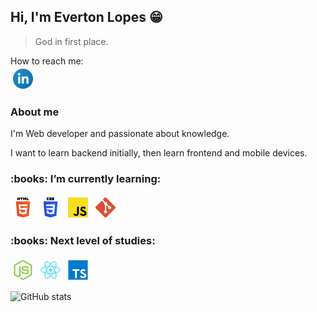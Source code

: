 ## Hi, I'm Everton Lopes :grin:
> God in first place.

How to reach me:  
<img src="./img/linkedin.png" alt="LinkedIn" style="vertical-align:top; margin:4px">[](https://www.linkedin.com/in/everton-lopes-costa)

### About me
I'm Web developer and passionate about knowledge.

I want to learn backend initially, then learn frontend and mobile devices.

<H3> :books: I’m currently learning:</H3>
<p>
  <img src="./img/html.png" alt="HTML" style="vertical-align:top; margin:4px">
  <img src="./img/css.png" alt="CSS" style="vertical-align:top; margin:4px">
  <img src="./img/javascript.png" alt="Javascript" style="vertical-align:top; margin:4px">
  <img src="./img/git.png" alt="Git" style="vertical-align:top; margin:4px">
</p>

<H3> :books: Next level of studies:</H3>
<p>
  <img src="./img/nodejs.png" alt="nodejs.png" style="vertical-align:top; margin:4px">
  <img src="./img/react.png" alt="React" style="vertical-align:top; margin:4px">
<img src="./img/typescript.png" alt="Typescript" style="vertical-align:top; margin:4px">
</p>

![GitHub stats](https://github-readme-stats.vercel.app/api?username=evertonlopesc&show_icons=true&theme=tokyonight)
